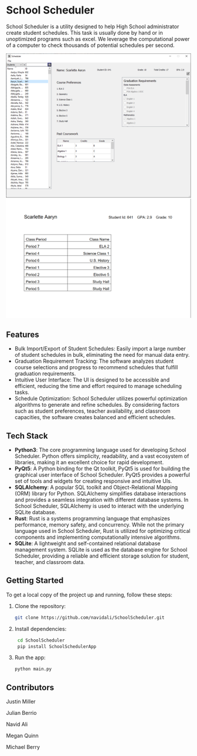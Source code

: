 # School Scheduler

School Scheduler is a utility designed to help High School administrator create student schedules. This task is usually done by hand or in unoptimized programs such as excel. We leverage the computational power of a computer to check thousands of potential schedules per second.

![Home Page](images/home.png "Home Page After Importing") ![Sample Schedule](images/schedule.png "Sample Schedule After Generation")
## Features

- Bulk Import/Export of Student Schedules: Easily import a large number of student schedules in bulk, eliminating the need for manual data entry.
- Graduation Requirement Tracking: The software analyzes student course selections and progress to recommend schedules that fulfill graduation requirements.
- Intuitive User Interface: The UI is designed to be accessible and efficient, reducing the time and effort required to manage scheduling tasks.
- Schedule Optimization: School Scheduler utilizes powerful optimization algorithms to generate and refine schedules. By considering factors such as student preferences, teacher availability, and classroom capacities, the software creates balanced and efficient schedules.

## Tech Stack

- **Python3**: The core programming language used for developing School Scheduler. Python offers simplicity, readability, and a vast ecosystem of libraries, making it an excellent choice for rapid development.
- **PyQt5**: A Python binding for the Qt toolkit, PyQt5 is used for building the graphical user interface of School Scheduler. PyQt5 provides a powerful set of tools and widgets for creating responsive and intuitive UIs.
- **SQLAlchemy**: A popular SQL toolkit and Object-Relational Mapping (ORM) library for Python. SQLAlchemy simplifies database interactions and provides a seamless integration with different database systems. In School Scheduler, SQLAlchemy is used to interact with the underlying SQLite database.
- **Rust**: Rust is a systems programming language that emphasizes performance, memory safety, and concurrency. While not the primary language used in School Scheduler, Rust is utilized for optimizing critical components and implementing computationally intensive algorithms.
- **SQLite**: A lightweight and self-contained relational database management system. SQLite is used as the database engine for School Scheduler, providing a reliable and efficient storage solution for student, teacher, and classroom data.

## Getting Started

To get a local copy of the project up and running, follow these steps:

1. Clone the repository:

   ```bash
   git clone https://github.com/navidali/SchoolScheduler.git

2. Install dependencies:

   ```bash
    cd SchoolScheduler
    pip install SchoolSchedulerApp

3. Run the app:
    ```bash
    python main.py

## Contributors

Justin Miller

Julian Berrio

Navid Ali

Megan Quinn

Michael Berry
